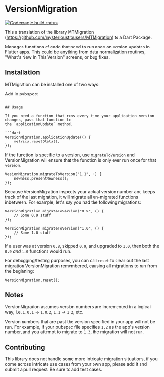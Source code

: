 VersionMigration
===========

[![Codemagic build status](https://api.codemagic.io/apps/5e29e24fcc644b0019cec109/5e29e24fcc644b0019cec108/status_badge.svg)](https://codemagic.io/apps/5e29e24fcc644b0019cec109/5e29e24fcc644b0019cec108/latest_build)

This a translation of the library MTMigration (https://github.com/mysterioustrousers/MTMigration) to a Dart Package.

Manages functions of code that need to run once on version updates in Flutter apps. This could be anything from data
normalization routines, "What's New In This Version" screens, or bug fixes.

## Installation

MTMigration can be installed one of two ways:

Add in pubspec:

``` version_migration: ^0.0.1

## Usage

If you need a function that runs every time your application version changes, pass that function to
the `applicationUpdate` method.

```dart
VersionMigration.applicationUpdate(() {
    metrics.resetStats();
});
```

If the function is specific to a version, use `migrateToVersion` and VersionMigration will
ensure that the function is only ever run once for that version.

```objc
VesionMigration.migrateToVersion("1.1", () {
    newness.presentNewness();
});
```

Because VersionMigration inspects your actual version number and keeps track of the last migration,
it will migrate all un-migrated functions inbetween. For example, let's say you had the following migrations:

```objc
VersionMigration migrateToVersion("0.9", () {
    // Some 0.9 stuff
});

VersionMigration migrateToVersion("1.0", () {
    // Some 1.0 stuff
});
```

If a user was at version `0.8`, skipped `0.9`, and upgraded to `1.0`, then both the `0.9` *and* `1.0` functions would run.

For debugging/testing purposes, you can call `reset` to clear out the last migration VersionMigration remembered, causing all
migrations to run from the beginning:

```objc
VersionMigration.reset();
```

## Notes

VersionMigration assumes version numbers are incremented in a logical way, i.e. `1.0.1` -> `1.0.2`, `1.1` -> `1.2`, etc.

Version numbers that are past the version specified in your app will not be run. For example, if your pubspec file
specifies `1.2` as the app's version number, and you attempt to migrate to `1.3`, the migration will not run.

## Contributing

This library does not handle some more intricate migration situations, if you come across intricate use cases from your own
app, please add it and submit a pull request. Be sure to add test cases.
